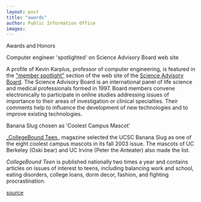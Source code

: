 ```yaml
---
layout: post
title: "awards"
author: Public Information Office
images:
---
```


Awards and Honors

Computer engineer 'spotlighted' on Science Advisory Board web site

A profile of Kevin Karplus, professor of computer engineering, is featured in the ["member spotlight"][1] section of the web site of the [Science Advisory Board][2]. The Science Advisory Board is an international panel of life science and medical professionals formed in 1997. Board members convene electronically to participate in online studies addressing issues of importance to their areas of investigation or clinical specialties. Their comments help to influence the development of new technologies and to improve existing technologies.

Banana Slug chosen as 'Coolest Campus Mascot'

[_CollegeBound Teen][3]_ magazine selected the UCSC Banana Slug as one of the eight coolest campus mascots in its fall 2003 issue. The mascots of UC Berkeley (Oski bear) and UC Irvine (Peter the Anteater) also made the list.

_CollegeBound Teen_ is published nationally two times a year and contains articles on issues of interest to teens, including balancing work and school, eating disorders, college loans, dorm decor, fashion, and fighting procrastination.

[1]: http://www.scienceboard.net/community/spotlights.58.html
[2]: http://www.scienceboard.net
[3]: http://www.collegebound.net/collegeboundmag/

[source](http://www1.ucsc.edu/currents/03-04/12-08/CURRENTS%20ONLINE/03-04/11-10/awards.html "Permalink to awards")
